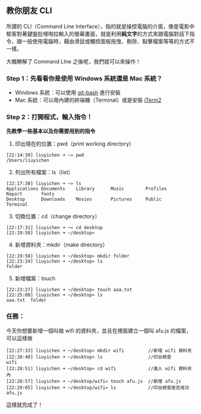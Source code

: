 ## 教你朋友 CLI

所謂的 CLI（Command Line Interface），指的就是操控電腦的介面，像是電影中駭客對著鍵盤批哩啪拉輸入的螢幕畫面，就是利用**純文字**的方式來跟電腦對話下指令，跟一般使用電腦時，藉由滑鼠或觸控面板拖曳、刪除、點擊檔案等等的方式不一樣。

大概瞭解了 Command LIne 之後呢，我們就可以來操作！

### Step 1：先看看你是使用 Windows 系統還是 Mac 系統？

* Windows 系統：可以使用 [git-bash](https://git-scm.com/download/win) 進行安裝
* Mac 系統：可以用內建的終端機（Terminal）或是安裝 [iTerm2](https://iterm2.com/)

### Step 2：打開程式，輸入指令！

**先教學一些基本以及你需要用到的指令**

1. 印出現在的位置：pwd（print working directory）

```
[22:14:30] liuyichen ➜ ~» pwd                                                                
/Users/liuyichen
```

2. 列出所有檔案：ls（list）

```
[22:17:30] liuyichen ➜ ~» ls                                                                 
Applications Documents    Library      Music        Profiles     Report       fonts    
Desktop      Downloads    Movies       Pictures     Public       Terminal   
```

3. 切換位置：cd（change directory）

```
[22:17:31] liuyichen ➜ ~» cd desktop                                                         
[22:19:58] liuyichen ➜ ~/desktop»                                                       

```

4. 新增資料夾：mkdir（make directory）

```
[22:19:58] liuyichen ➜ ~/desktop» mkdir folder                                              
[22:23:24] liuyichen ➜ ~/desktop» ls                                                         
folder                          
```

5. 新增檔案：touch

```
[22:23:27] liuyichen ➜ ~/desktop» touch aaa.txt                                              
[22:25:08] liuyichen ➜ ~/desktop» ls
aaa.txt  folder   
```


### 任務：

今天你想要新增一個叫做 wifi 的資料夾，並且在裡面建立一個叫 afu.js 的檔案，可以這樣做

```
[22:27:33] liuyichen ➜ ~/desktop» mkdir wifi         //新增 wifi 資料夾                      
[22:28:40] liuyichen ➜ ~/desktop» ls                 //印出檢查
wifi
[22:28:51] liuyichen ➜ ~/desktop» cd wifi            //進入 wifi 資料夾內
[22:28:57] liuyichen ➜ ~/desktop/wifi» touch afu.js  //新增 afu.js                    
[22:29:05] liuyichen ➜ ~/desktop/wifi» ls            //印出檢查是否成功
afu.js

```

這樣就完成了！
